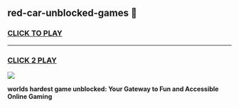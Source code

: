 
## red-car-unblocked-games 👋
<h3>
<a href="https://premium.freeplayer.one?title=red-car-unblocked-games&ref=14F">CLICK TO PLAY</a></h3>
<hr>

<h3>
<a href="https://premium.freeplayer.one?title=red-car-unblocked-games&ref=14F">CLICK 2 PLAY</a>
  
</h3>

<a href="https://premium.freeplayer.one?title=red-car-unblocked-games&ref=12F/"><img src="https://clearcache.store/games.png"></a>


**worlds hardest game unblocked: Your Gateway to Fun and Accessible Online Gaming**
